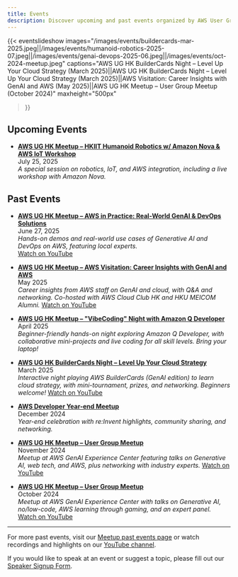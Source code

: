 ```yaml
---
title: Events
description: Discover upcoming and past events organized by AWS User Group Hong Kong.
---
```


{{< eventslideshow 
images="/images/events/buildercards-mar-2025.jpeg||/images/events/humanoid-robotics-2025-07.jpeg||/images/events/genai-devops-2025-06.jpeg||/images/events/oct-2024-meetup.jpeg"
captions="AWS UG HK BuilderCards Night – Level Up Your Cloud Strategy (March 2025)||AWS UG HK BuilderCards Night – Level Up Your Cloud Strategy (March 2025)||AWS Visitation: Career Insights with GenAI and AWS (May 2025)||AWS UG HK Meetup – User Group Meetup (October 2024)" 
maxheight="500px"
>}}

## Upcoming Events

- [**AWS UG HK Meetup – HKIIT Humanoid Robotics w/ Amazon Nova & AWS IoT Workshop**](https://www.meetup.com/hong-kong-amazon-aws-user-group/events/309238280/)  
  July 25, 2025  
  *A special session on robotics, IoT, and AWS integration, including a live workshop with Amazon Nova.*  
  <!-- YouTube link for July 2025 not found, please update if available. -->

## Past Events

- [**AWS UG HK Meetup – AWS in Practice: Real-World GenAI & DevOps Solutions**](https://www.meetup.com/hong-kong-amazon-aws-user-group/events/308534590/)  
  June 27, 2025  
  *Hands-on demos and real-world use cases of Generative AI and DevOps on AWS, featuring local experts.*  
  [Watch on YouTube](https://www.youtube.com/watch?v=PYKiJ3F-rcI)

- [**AWS UG HK Meetup – AWS Visitation: Career Insights with GenAI and AWS**](https://www.meetup.com/hong-kong-amazon-aws-user-group/events/308061663)  
  May 2025  
  *Career insights from AWS staff on GenAI and cloud, with Q&A and networking. Co-hosted with AWS Cloud Club HK and HKU MEICOM Alumni.*
  [Watch on YouTube](https://www.youtube.com/watch?v=dJyAGxy1QcI)



- [**AWS UG HK Meetup – "VibeCoding" Night with Amazon Q Developer**](https://www.meetup.com/hong-kong-amazon-aws-user-group/events/307313095)  
  April 2025  
  *Beginner-friendly hands-on night exploring Amazon Q Developer, with collaborative mini-projects and live coding for all skill levels. Bring your laptop!*
  <!-- YouTube link for April 2025 not found, please update if available. -->

- [**AWS UG HK BuilderCards Night – Level Up Your Cloud Strategy**](https://www.meetup.com/hong-kong-amazon-aws-user-group/events/306217072)  
  March 2025  
  *Interactive night playing AWS BuilderCards (GenAI edition) to learn cloud strategy, with mini-tournament, prizes, and networking. Beginners welcome!*
  [Watch on YouTube](https://www.youtube.com/watch?v=wIgVE6GS1I4)

- [**AWS Developer Year-end Meetup**](https://www.meetup.com/hong-kong-amazon-aws-user-group/events/304932626)  
  December 2024  
  *Year-end celebration with re:Invent highlights, community sharing, and networking.*

- [**AWS UG HK Meetup – User Group Meetup**](https://www.meetup.com/hong-kong-amazon-aws-user-group/events/304755577)  
  November 2024  
  *Meetup at AWS GenAI Experience Center featuring talks on Generative AI, web tech, and AWS, plus networking with industry experts.*
  [Watch on YouTube](https://www.youtube.com/watch?v=9pbNjnSNFHA)

- [**AWS UG HK Meetup – User Group Meetup**](https://www.meetup.com/hong-kong-amazon-aws-user-group/events/304141291)  
  October 2024  
  *Meetup at AWS GenAI Experience Center with talks on Generative AI, no/low-code, AWS learning through gaming, and an expert panel.*
  [Watch on YouTube](https://www.youtube.com/watch?v=y5c-mb0XV1U)

---

For more past events, visit our [Meetup past events page](https://www.meetup.com/hong-kong-amazon-aws-user-group/events/past/) or watch recordings and highlights on our [YouTube channel](https://www.youtube.com/@AWSUGHK).

If you would like to speak at an event or suggest a topic, please fill out our [Speaker Signup Form](https://docs.google.com/forms/d/e/1FAIpQLSf4EKrVcfNw-NgMMXWUm7zwBdhSAE2GzmPScTzkPdoyjggd2g/viewform?fbclid=IwZXh0bgNhZW0BMQABHfRg47tf4DkHUyowMswC0jDg7E_myE65j5hUZX1X79zrKZNsfGJiZc4ljQ_aem_avzO10z7_LeqC8G26-ITLA).